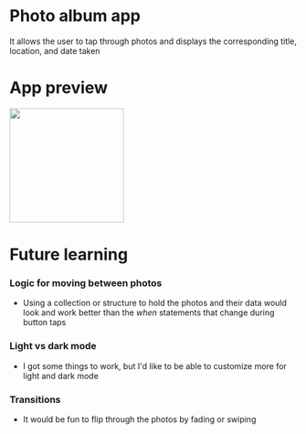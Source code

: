# Photo album app
It allows the user to tap through photos and displays the  corresponding title, location, and date taken

# App preview

<img src = "https://github.com/sarahmarie23/Learning-Jetpack-Compose/blob/0f9609165fdfd3d103ba8a6e29f417a73340e58e/PhotoAlbum/PhotoAlbum.gif" width ="200">

# Future learning

### Logic for moving between photos  
* Using a collection or structure to hold the photos and their data would look and work better than the _when_ statements that change during button taps

### Light vs dark mode
* I got some things to work, but I'd like to be able to customize more for light and dark mode

### Transitions
* It would be fun to flip through the photos by fading or swiping
